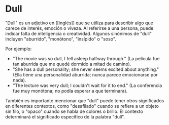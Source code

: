 # Dull

"Dull" es un adjetivo en [[inglés]] que se utiliza para describir algo que carece de interés, emoción o viveza. Al referirse a una persona, puede indicar falta de inteligencia o creatividad. Algunos sinónimos de "dull" incluyen "aburrido", "monótono", "insípido" o "soso".

Por ejemplo:

- "The movie was so dull, I fell asleep halfway through." (La película fue tan aburrida que me quedé dormido a mitad de camino).
- "She has a dull personality; she never seems excited about anything." (Ella tiene una personalidad aburrida; nunca parece emocionarse por nada).
- "The lecture was very dull; I couldn't wait for it to end." (La conferencia fue muy monótona; no podía esperar a que terminara).

También es importante mencionar que "dull" puede tener otros significados en diferentes contextos, como "desafilado" cuando se refiere a un objeto sin filo, o "opaco" cuando se habla de colores o brillo. El contexto determinará el significado específico de la palabra "dull".
